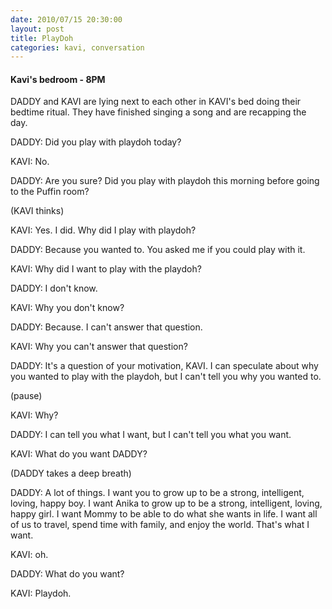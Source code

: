 ```yaml
---
date: 2010/07/15 20:30:00
layout: post
title: PlayDoh
categories: kavi, conversation
---
```


#### Kavi's bedroom - 8PM

DADDY and KAVI are lying next to each other in KAVI's bed doing their
bedtime ritual. They have finished singing a song and are recapping the
day.

DADDY: Did you play with playdoh today?

KAVI: No.

DADDY: Are you sure? Did you play with playdoh this morning before going to
the Puffin room?

(KAVI thinks)

KAVI: Yes. I did. Why did I play with playdoh?

DADDY: Because you wanted to. You asked me if you could play with it.

KAVI: Why did I want to play with the playdoh?

DADDY: I don't know.

KAVI: Why you don't know?

DADDY: Because. I can't answer that question.

KAVI: Why you can't answer that question?

DADDY: It's a question of your motivation, KAVI. I can speculate about why
you wanted to play with the playdoh, but I can't tell you why you wanted
to.

(pause)

KAVI: Why?

DADDY: I can tell you what I want, but I can't tell you what you want.

KAVI: What do you want DADDY?

(DADDY takes a deep breath)

DADDY: A lot of things. I want you to grow up to be a strong, intelligent,
loving, happy boy. I want Anika to grow up to be a strong, intelligent,
loving, happy girl. I want Mommy to be able to do what she wants in life. I
want all of us to travel, spend time with family, and enjoy the world. That's
what I want.

KAVI: oh.

DADDY: What do you want?

KAVI: Playdoh.
